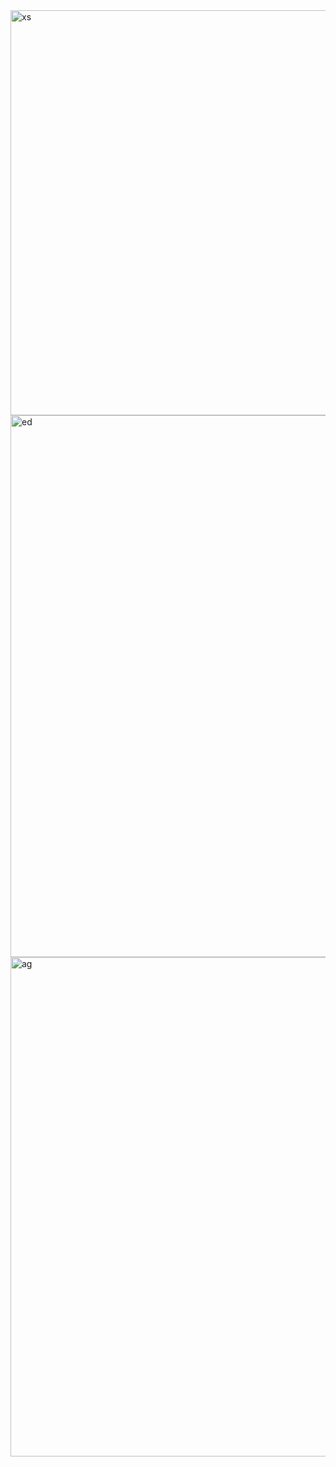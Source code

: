 
<img width="1915" height="648" alt="xs" src="https://github.com/user-attachments/assets/6dc46fe5-b3f6-4a11-9b69-e52d83ce5476" />
<img width="1896" height="867" alt="ed" src="https://github.com/user-attachments/assets/f6da93f1-ff86-4996-aeba-c26804f3c301" />
<img width="1920" height="799" alt="ag" src="https://github.com/user-attachments/assets/a48e8316-786c-4c67-839b-fb5c142a6236" />



